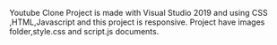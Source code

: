 Youtube Clone Project is made with Visual Studio 2019 and  using CSS ,HTML,Javascript and this project is responsive.
Project have images folder,style.css and script.js documents.

